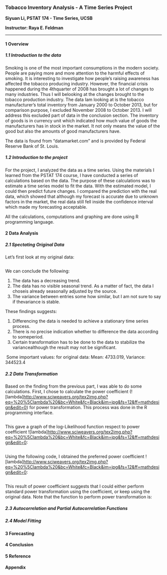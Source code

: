 ### Tobacco Inventory Analysis - A Time Series Project

**Siyuan Li, PSTAT 174 - Time Series, UCSB**

**Instructor: Raya E. Feldman**

***

#### 1 Overview

##### 1.1 Introduction to the data

Smoking is one of the most important consumptions in the modern society. People are paying more and more attention to the harmful effects of smoking. It is interesting to investigate how people’s raising awareness has affected the tobacco producing industry. However, the financial crisis happened during the 4thquarter of 2008 has brought a lot of changes to many industries. Thus I will belooking at the changes brought to the tobacco production industry. The data Iam looking at is the tobacco manufacturer’s total inventory from January 2000 to October 2013, but for comparison purpose, I excluded November 2008 to October 2013. I will address this excluded part of data in the conclusion section. The inventory of goods is in currency unit which indicated how much value of goods the manufacturers has in stock in the market. It not only means the value of the good but also the amounts of good manufacturers have.

The data is found from “datamarket.com” and is provided by Federal Reserve Bank of St. Louis.

##### 1.2 Introduction to the project

For the project, I analyzed the data as a time series. Using the materials I learned from the PSTAT 174 course, I have conducted a series of calculations based on the data. The purpose of these calculations was to estimate a time series model to fit the data. With the estimated model, I could then predict future changes. I compared the prediction with the real data, which showed that although my forecast is accurate due to unknown factors in the market, the real data still fell inside the confidence interval which made my forecasting acceptable. 

All the calculations, computations and graphing are done using R programming language. 

#### 2 Data Analysis

##### 2.1 Spectating Original Data

Let’s first look at my original data:

![]()

We can conclude the following:

1. The data has a decreasing trend.
2. The data has no visible seasonal trend. As a matter of fact, the data I choseis already seasonally adjusted by the source.
3. The variance between entries some how similar, but I am not sure to say if thevariance is stable.

These findings suggests:

1. Differencing the data is needed to achieve a stationary time series process.
2. There is no precise indication whether to difference the data according to someperiod.
3. Certain transformation has to be done to the data to stabilize the variancealthough the result may not be significant.

 Some important values: for original data: Mean: 4733.019, Variance: 344523.4 

##### 2.2 Data Transformation

Based on the finding from the previous part, I was able to do some calculations.
First, I chose to calculate the power coefficient (![lambda]<http://www.sciweavers.org/tex2img.php?eq=%20%5Clambda%20&bc=White&fc=Black&im=jpg&fs=12&ff=mathdesign&edit=0>) for power transformation. This process was done in the R programming interface.

![]()

This gave a graph of the log-Likelihood function respect to power coefficient ![lambda]<http://www.sciweavers.org/tex2img.php?eq=%20%5Clambda%20&bc=White&fc=Black&im=jpg&fs=12&ff=mathdesign&edit=0>:

![]()

Using the following code, I obtained the preferred power coefficient ![lambda]<http://www.sciweavers.org/tex2img.php?eq=%20%5Clambda%20&bc=White&fc=Black&im=jpg&fs=12&ff=mathdesign&edit=0>:

![]()

This result of power coefficient suggests that I could either perform standard power transformation using the coefficient, or keep using the original data. Note that the function to perform power transformation is:

##### 2.3 Autocorrelation and Partial Autocorrelation Functions

##### 2.4 Model Fitting

#### 3 Forecasting

#### 4 Conclusion

#### 5 Reference

#### Appendix

